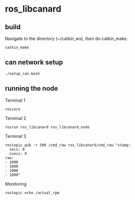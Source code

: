 # ros_libcanard

## build

Navigate to the directory (~/catkin_ws), then do catkin_make.

```
catkin_make
```

## can network setup

```
./setup_can.bash
```

## running the node

Terminal 1

```
roscore
```

Terminal 2

```
rosrun ros_libcanard ros_libcanard_node
```


Terminal 3
```
rostopic pub -r 500 /cmd_raw ros_libcanard/cmd_raw "stamp:
  secs: 0
  nsecs: 0
raw:
- 1000
- 1000
- 1000
- 1000"
```

Monitoring

```
rostopic echo /actual_rpm
```
